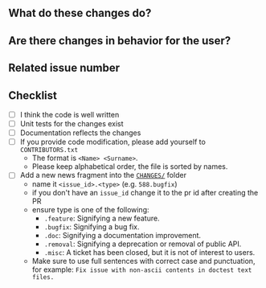 <!-- Thank you for your contribution! -->

## What do these changes do?

<!-- Please give a short brief about these changes. -->

## Are there changes in behavior for the user?

<!-- Outline any notable behaviour for the end users. -->

## Related issue number

<!-- Are there any issues opened that will be resolved by merging this change? -->

## Checklist

- [ ] I think the code is well written
- [ ] Unit tests for the changes exist
- [ ] Documentation reflects the changes
- [ ] If you provide code modification, please add yourself to `CONTRIBUTORS.txt`
  * The format is `<Name> <Surname>`.
  * Please keep alphabetical order, the file is sorted by names. 
- [ ] Add a new news fragment into the [`CHANGES/`](../tree/master/CHANGES) folder
  * name it `<issue_id>.<type>` (e.g. `588.bugfix`)
  * if you don't have an `issue_id` change it to the pr id after creating the PR
  * ensure type is one of the following:
    * `.feature`: Signifying a new feature.
    * `.bugfix`: Signifying a bug fix.
    * `.doc`: Signifying a documentation improvement.
    * `.removal`: Signifying a deprecation or removal of public API.
    * `.misc`: A ticket has been closed, but it is not of interest to users.
  * Make sure to use full sentences with correct case and punctuation, for example:
   `Fix issue with non-ascii contents in doctest text files.`
